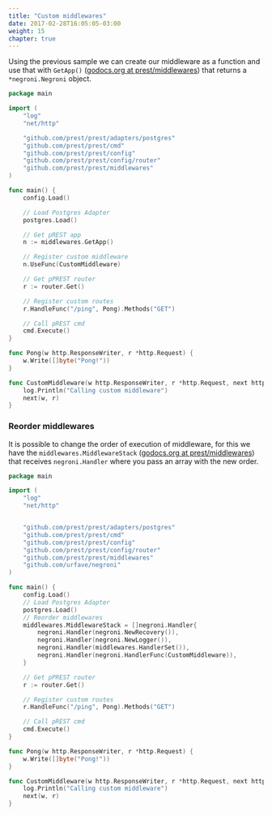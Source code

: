 ```yaml
---
title: "Custom middlewares"
date: 2017-02-28T16:05:05-03:00
weight: 15
chapter: true
---
```


Using the previous sample we can create our middleware as a function and use that with `GetApp()` ([godocs.org at prest/middlewares](https://godoc.org/github.com/prest/middlewares#GetApp)) that returns a `*negroni.Negroni` object.

```go
package main

import (
	"log"
	"net/http"

	"github.com/prest/prest/adapters/postgres"
	"github.com/prest/prest/cmd"
	"github.com/prest/prest/config"
	"github.com/prest/prest/config/router"
	"github.com/prest/prest/middlewares"
)

func main() {
	config.Load()

	// Load Postgres Adapter
	postgres.Load()

	// Get pREST app
	n := middlewares.GetApp()

	// Register custom middleware
	n.UseFunc(CustomMiddleware)

	// Get pPREST router
	r := router.Get()

	// Register custom routes
	r.HandleFunc("/ping", Pong).Methods("GET")

	// Call pREST cmd
	cmd.Execute()
}

func Pong(w http.ResponseWriter, r *http.Request) {
	w.Write([]byte("Pong!"))
}

func CustomMiddleware(w http.ResponseWriter, r *http.Request, next http.HandlerFunc) {
	log.Println("Calling custom middleware")
	next(w, r)
}
```

### Reorder middlewares

It is possible to change the order of execution of middleware, for this we have the `middlewares.MiddlewareStack` ([godocs.org at prest/middlewares](https://godoc.org/github.com/prest/middlewares#pkg-variables)) that receives `negroni.Handler` where you pass an array with the new order.

```go
package main

import (
	"log"
	"net/http"


	"github.com/prest/prest/adapters/postgres"
	"github.com/prest/prest/cmd"
	"github.com/prest/prest/config"
	"github.com/prest/prest/config/router"
	"github.com/prest/prest/middlewares"
	"github.com/urfave/negroni"
)

func main() {
	config.Load()
	// Load Postgres Adapter
	postgres.Load()
	// Reorder middlewares
	middlewares.MiddlewareStack = []negroni.Handler{
		negroni.Handler(negroni.NewRecovery()),
		negroni.Handler(negroni.NewLogger()),
		negroni.Handler(middlewares.HandlerSet()),
		negroni.Handler(negroni.HandlerFunc(CustomMiddleware)),
	}

	// Get pPREST router
	r := router.Get()

	// Register custom routes
	r.HandleFunc("/ping", Pong).Methods("GET")

	// Call pREST cmd
	cmd.Execute()
}

func Pong(w http.ResponseWriter, r *http.Request) {
	w.Write([]byte("Pong!"))
}

func CustomMiddleware(w http.ResponseWriter, r *http.Request, next http.HandlerFunc) {
	log.Println("Calling custom middleware")
	next(w, r)
}
```
